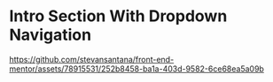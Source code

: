 # Intro Section With Dropdown Navigation

https://github.com/stevansantana/front-end-mentor/assets/78915531/252b8458-ba1a-403d-9582-6ce68ea5a09b

